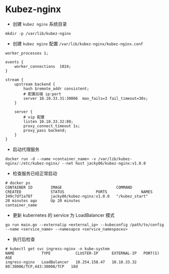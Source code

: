 
# Kubez-nginx

- 创建 `kubez nginx` 系统目录
```
mkdir -p /var/lib/kubez-nginx
```

- 创建 `kubez nginx` 配置 `/var/lib/kubez-nginx/kubez-nginx.conf`

```
worker_processes 1;

events {
    worker_connections  1024;
}

stream {
    upstream backend {
        hash $remote_addr consistent;
        # 配置后端 ip:port
        server 10.10.33.31:30006  max_fails=3 fail_timeout=30s;
    }

    server {
        # vip 配置
        listen 10.10.33.32:80;
        proxy_connect_timeout 1s;
        proxy_pass backend;
    }
}
```

- 启动代理服务
```
docker run -d --name <container_name> -v /var/lib/kubez-nginx/:/etc/kubez-nginx/ --net host jacky06/kubez-nginx:v1.0.0
```

- 检查服务已经正常启动
```
# docker ps
CONTAINER ID        IMAGE                        COMMAND             CREATED             STATUS              PORTS               NAMES
349c7df1a78f        jacky06/kubez-nginx:v1.0.0   "/kubez_start"      20 minutes ago      Up 20 minutes                           container_name
```

- 更新 kubernetes 的 service 为 LoadBalancer 模式
```
go run main.go --externalip <external_ip> --kubeconfig /path/to/config --name <service_name> --namesapce <service_namespaces>
```

- 执行后检查
```
# kubectl get svc ingress-nginx -n kube-system
NAME            TYPE           CLUSTER-IP      EXTERNAL-IP   PORT(S)                      AGE
ingress-nginx   LoadBalancer   10.254.158.47   10.10.33.32   80:30006/TCP,443:30008/TCP   18d
```
